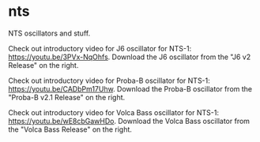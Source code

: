 # nts
NTS oscillators and stuff.

 Check out introductory video for J6 oscillator for NTS-1: https://youtu.be/3PVx-NqOhfs.
 Download the J6 oscillator from the "J6 v2 Release" on the right.
 
 Check out introductory video for Proba-B oscillator for NTS-1: https://youtu.be/CADbPm17Uhw.
 Download the Proba-B oscillator from the "Proba-B v2.1 Release" on the right.
 
 Check out introductory video for Volca Bass oscillator for NTS-1: https://youtu.be/wE8cbGawHDo.
 Download the Volca Bass oscillator from the "Volca Bass Release" on the right.
